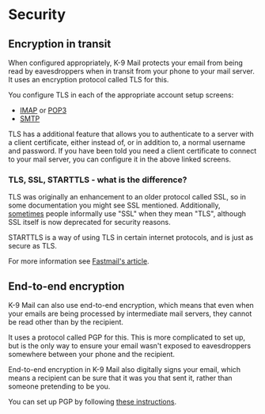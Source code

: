 # Security

## Encryption in transit

When configured appropriately, K-9 Mail protects your email from being read by eavesdroppers when
in transit from your phone to your mail server. It uses an encryption protocol called TLS for this.

You configure TLS in each of the appropriate account setup screens:

- [IMAP](../accounts/incoming_imap.md#security) or [POP3](../accounts/incoming_pop3.md#security)
- [SMTP](../accounts/outgoing.md#security)

TLS has a additional feature that allows you to authenticate to a server with a client certificate,
either instead of, or in addition to, a normal username and password.
If you have been told you need a client certificate to connect to your mail server,
you can configure it in the above linked screens.

### TLS, SSL, STARTTLS - what is the difference?

TLS was originally an enhancement to an older protocol called SSL, so in some documentation you might
see SSL mentioned. Additionally, [sometimes](https://www.washingtonpost.com/world/national-security/nsa-infiltrates-links-to-yahoo-google-data-centers-worldwide-snowden-documents-say/2013/10/30/e51d661e-4166-11e3-8b74-d89d714ca4dd_story.html)
people informally use "SSL" when they mean "TLS", although SSL itself is now deprecated for security reasons.

STARTTLS is a way of using TLS in certain internet protocols, and is just as secure as TLS.

For more information see [Fastmail's article](https://www.fastmail.help/hc/en-us/articles/360058753834-SSL-TLS-and-STARTTLS).

## End-to-end encryption

K-9 Mail can also use end-to-end encryption, which means that even when your emails are being processed
by intermediate mail servers, they cannot be read other than by the recipient.

It uses a protocol called PGP for this. This is more complicated to set up, but is the only way to ensure your email
wasn't exposed to eavesdroppers somewhere between your phone and the recipient.

End-to-end encryption in K-9 Mail also digitally signs your email, which means a recipient can be
sure that it was you that sent it, rather than someone pretending to be you.

You can set up PGP by following [these instructions](pgpmime.md).
